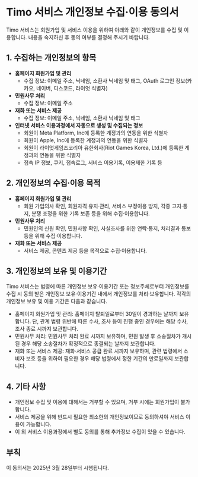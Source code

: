 # **Timo 서비스 개인정보 수집·이용 동의서**

Timo 서비스는 회원가입 및 서비스 이용을 위하여 아래와 같이 개인정보를 수집 및 이용합니다. 내용을 숙지하신 후 동의 여부를 결정해 주시기 바랍니다.

## **1. 수집하는 개인정보의 항목**

- **홈페이지 회원가입 및 관리**
  - 수집 정보: 이메일 주소, 닉네임, 소환사 닉네임 및 태그, OAuth 로그인 정보(카카오, 네이버, 디스코드, 라이엇 식별자)
- **민원사무 처리**
  - 수집 정보: 이메일 주소
- **재화 또는 서비스 제공**
  - 수집 정보: 이메일 주소, 닉네임, 소환사 닉네임 및 태그
- **인터넷 서비스 이용과정에서 자동으로 생성 및 수집되는 정보**
  - 회원이 Meta Platform, Inc에 등록한 계정과의 연동을 위한 식별자
  - 회원이 Apple, Inc에 등록한 계정과의 연동을 위한 식별자
  - 회원이 라이엇게임즈코리아 유한회사(Riot Games Korea, Ltd.)에 등록한 계정과의 연동을 위한 식별자
  - 접속 IP 정보, 쿠키, 접속로그, 서비스 이용기록, 이용제한 기록 등

## **2. 개인정보의 수집·이용 목적**

- **홈페이지 회원가입 및 관리**
  - 회원 가입의사 확인, 회원자격 유지·관리, 서비스 부정이용 방지, 각종 고지·통지, 분쟁 조정을 위한 기록 보존 등을 위해 수집·이용합니다.
- **민원사무 처리**
  - 민원인의 신원 확인, 민원사항 확인, 사실조사를 위한 연락·통지, 처리결과 통보 등을 위해 수집·이용합니다.
- **재화 또는 서비스 제공**
  - 서비스 제공, 콘텐츠 제공 등을 목적으로 수집·이용합니다.

## **3. 개인정보의 보유 및 이용기간**

Timo 서비스는 법령에 따른 개인정보 보유·이용기간 또는 정보주체로부터 개인정보를 수집 시 동의 받은 개인정보 보유·이용기간 내에서 개인정보를 처리·보유합니다. 각각의 개인정보 보유 및 이용 기간은 다음과 같습니다.

- 홈페이지 회원가입 및 관리: 홈페이지 탈퇴일로부터 30일이 경과하는 날까지 보유합니다. 단, 관계 법령 위반에 따른 수사, 조사 등이 진행 중인 경우에는 해당 수사, 조사 종료 시까지 보관합니다.
- 민원사무 처리: 민원사무 처리 완료 시까지 보유하며, 민원 발생 후 소송절차가 개시된 경우 해당 소송절차가 확정적으로 종결되는 날까지 보관합니다.
- 재화 또는 서비스 제공: 재화·서비스 공급 완료 시까지 보유하며, 관련 법령에서 소비자 보호 등을 위하여 필요한 경우 해당 법령에서 정한 기간의 만료일까지 보관합니다.

## **4. 기타 사항**

- 개인정보 수집 및 이용에 대해서는 거부할 수 있으며, 거부 시에는 회원가입이 불가합니다.
- 서비스 제공을 위해 반드시 필요한 최소한의 개인정보이므로 동의하셔야 서비스 이용이 가능합니다.
- 이 외 서비스 이용과정에서 별도 동의를 통해 추가정보 수집이 있을 수 있습니다.

## **부칙**

이 동의서는 2025년 3월 28일부터 시행됩니다.

